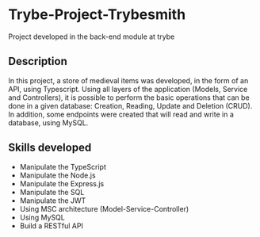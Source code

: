 # Trybe-Project-Trybesmith

Project developed in the back-end module at trybe

## Description

In this project, a store of medieval items was developed, in the form of an API, using Typescript.
Using all layers of the application (Models, Service and Controllers), it is possible to perform the basic operations that can be done in a given database: Creation, Reading, Update and Deletion (CRUD).
In addition, some endpoints were created that will read and write in a database, using MySQL.

## Skills developed

- Manipulate the TypeScript
- Manipulate the Node.js
- Manipulate the Express.js
- Manipulate the SQL
- Manipulate the JWT
- Using MSC architecture (Model-Service-Controller)
- Using MySQL
- Build a RESTful API
